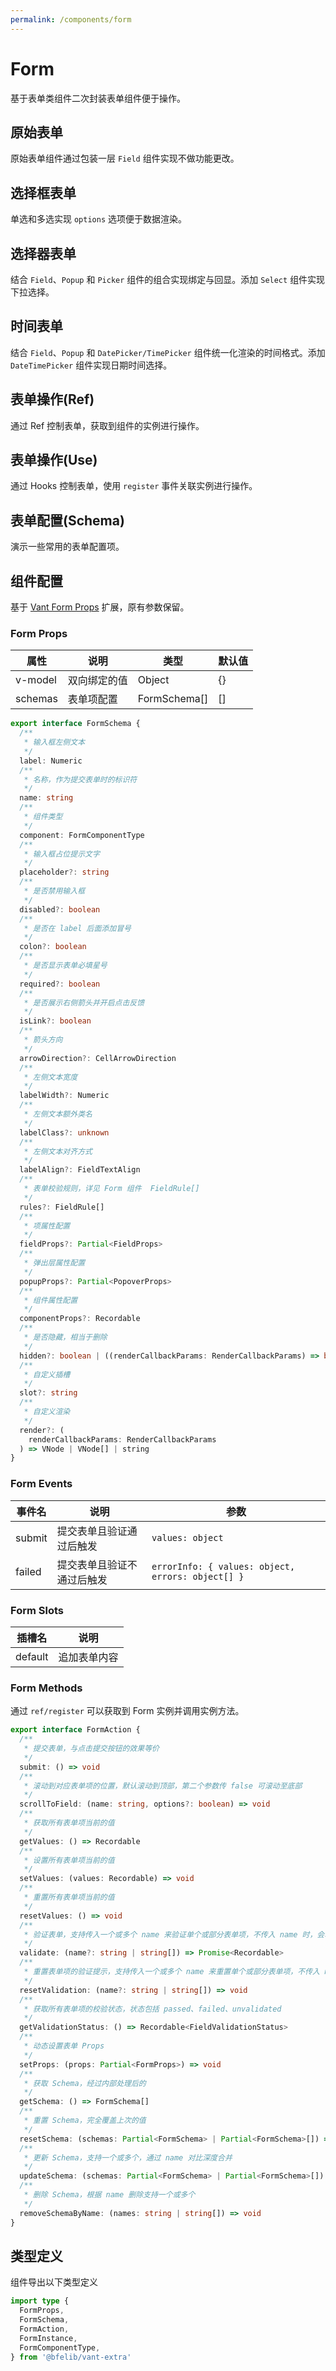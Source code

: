 ```yaml
---
permalink: /components/form
---
```


# Form

基于表单类组件二次封装表单组件便于操作。

## 原始表单

原始表单组件通过包装一层 `Field` 组件实现不做功能更改。

<demo src="./__demos__/basic.vue"></demo>

## 选择框表单

单选和多选实现 `options` 选项便于数据渲染。

<demo src="./__demos__/checker.vue"></demo>

## 选择器表单

结合 `Field`、`Popup` 和 `Picker` 组件的组合实现绑定与回显。添加 `Select` 组件实现下拉选择。

<demo src="./__demos__/picker.vue"></demo>

## 时间表单

结合 `Field`、`Popup` 和 `DatePicker/TimePicker` 组件统一化渲染的时间格式。添加 `DateTimePicker` 组件实现日期时间选择。

<demo src="./__demos__/datetime.vue"></demo>

## 表单操作(Ref)

通过 Ref 控制表单，获取到组件的实例进行操作。

<demo src="./__demos__/actions.vue"></demo>

## 表单操作(Use)

通过 Hooks 控制表单，使用 `register` 事件关联实例进行操作。

<demo src="./__demos__/actions-use.vue"></demo>

## 表单配置(Schema)

演示一些常用的表单配置项。

<demo src="./__demos__/schema.vue"></demo>

## 组件配置

基于 [Vant Form Props](https://vant-contrib.gitee.io/vant/v4/#/zh-CN/form#props) 扩展，原有参数保留。

### Form Props

| 属性    | 说明         | 类型         | 默认值 |
| ------- | ------------ | ------------ | ------ |
| v-model | 双向绑定的值 | Object       | {}     |
| schemas | 表单项配置   | FormSchema[] | []     |

```ts
export interface FormSchema {
  /**
   * 输入框左侧文本
   */
  label: Numeric
  /**
   * 名称，作为提交表单时的标识符
   */
  name: string
  /**
   * 组件类型
   */
  component: FormComponentType
  /**
   * 输入框占位提示文字
   */
  placeholder?: string
  /**
   * 是否禁用输入框
   */
  disabled?: boolean
  /**
   * 是否在 label 后面添加冒号
   */
  colon?: boolean
  /**
   * 是否显示表单必填星号
   */
  required?: boolean
  /**
   * 是否展示右侧箭头并开启点击反馈
   */
  isLink?: boolean
  /**
   * 箭头方向
   */
  arrowDirection?: CellArrowDirection
  /**
   * 左侧文本宽度
   */
  labelWidth?: Numeric
  /**
   * 左侧文本额外类名
   */
  labelClass?: unknown
  /**
   * 左侧文本对齐方式
   */
  labelAlign?: FieldTextAlign
  /**
   * 表单校验规则，详见 Form 组件	FieldRule[]
   */
  rules?: FieldRule[]
  /**
   * 项属性配置
   */
  fieldProps?: Partial<FieldProps>
  /**
   * 弹出层属性配置
   */
  popupProps?: Partial<PopoverProps>
  /**
   * 组件属性配置
   */
  componentProps?: Recordable
  /**
   * 是否隐藏，相当于删除
   */
  hidden?: boolean | ((renderCallbackParams: RenderCallbackParams) => boolean)
  /**
   * 自定义插槽
   */
  slot?: string
  /**
   * 自定义渲染
   */
  render?: (
    renderCallbackParams: RenderCallbackParams
  ) => VNode | VNode[] | string
}
```

### Form Events

| 事件名 | 说明                       | 参数                                              |
| ------ | -------------------------- | ------------------------------------------------- |
| submit | 提交表单且验证通过后触发   | `values: object`                                  |
| failed | 提交表单且验证不通过后触发 | `errorInfo: { values: object, errors: object[] }` |

### Form Slots

| 插槽名  | 说明         |
| ------- | ------------ |
| default | 追加表单内容 |

### Form Methods

通过 `ref/register` 可以获取到 Form 实例并调用实例方法。

```ts
export interface FormAction {
  /**
   * 提交表单，与点击提交按钮的效果等价
   */
  submit: () => void
  /**
   * 滚动到对应表单项的位置，默认滚动到顶部，第二个参数传 false 可滚动至底部
   */
  scrollToField: (name: string, options?: boolean) => void
  /**
   * 获取所有表单项当前的值
   */
  getValues: () => Recordable
  /**
   * 设置所有表单项当前的值
   */
  setValues: (values: Recordable) => void
  /**
   * 重置所有表单项当前的值
   */
  resetValues: () => void
  /**
   * 验证表单，支持传入一个或多个 name 来验证单个或部分表单项，不传入 name 时，会验证所有表单项
   */
  validate: (name?: string | string[]) => Promise<Recordable>
  /**
   * 重置表单项的验证提示，支持传入一个或多个 name 来重置单个或部分表单项，不传入 name 时，会重置所有表单项
   */
  resetValidation: (name?: string | string[]) => void
  /**
   * 获取所有表单项的校验状态，状态包括 passed、failed、unvalidated
   */
  getValidationStatus: () => Recordable<FieldValidationStatus>
  /**
   * 动态设置表单 Props
   */
  setProps: (props: Partial<FormProps>) => void
  /**
   * 获取 Schema，经过内部处理后的
   */
  getSchema: () => FormSchema[]
  /**
   * 重置 Schema，完全覆盖上次的值
   */
  resetSchema: (schemas: Partial<FormSchema> | Partial<FormSchema>[]) => void
  /**
   * 更新 Schema，支持一个或多个，通过 name 对比深度合并
   */
  updateSchema: (schemas: Partial<FormSchema> | Partial<FormSchema>[]) => void
  /**
   * 删除 Schema，根据 name 删除支持一个或多个
   */
  removeSchemaByName: (names: string | string[]) => void
}
```

## 类型定义

组件导出以下类型定义

```ts
import type {
  FormProps,
  FormSchema,
  FormAction,
  FormInstance,
  FormComponentType,
} from '@bfelib/vant-extra'
```
